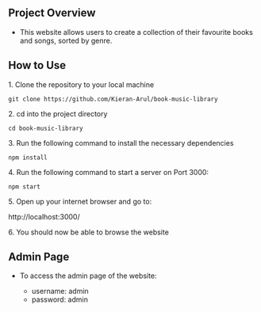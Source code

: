 ## Project Overview

- This website allows users to create a collection of their favourite books and songs, sorted by genre.

## How to Use

1\. Clone the repository to your local machine
	
	git clone https://github.com/Kieran-Arul/book-music-library

2\. cd into the project directory

	cd book-music-library

3\. Run the following command to install the necessary dependencies

	npm install
  
4\. Run the following command to start a server on Port 3000:

  	npm start
  
5\. Open up your internet browser and go to:

  http://localhost:3000/
  
6\. You should now be able to browse the website

## Admin Page

- To access the admin page of the website:

  - username: admin
  - password: admin
